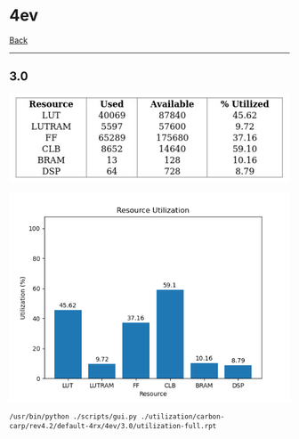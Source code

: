 # 4ev

[Back](<../rev4.2.md>)

---

## 3.0

<p align="center">
	<img src="../../../../../images/carbon-carp/rev4.2/default-4rx/4ev/3.0/table.jpg" />
</p>

<p align="center">
	<img src="../../../../../images/carbon-carp/rev4.2/default-4rx/4ev/3.0/graph.png" />
</p>

`/usr/bin/python ./scripts/gui.py ./utilization/carbon-carp/rev4.2/default-4rx/4ev/3.0/utilization-full.rpt`

